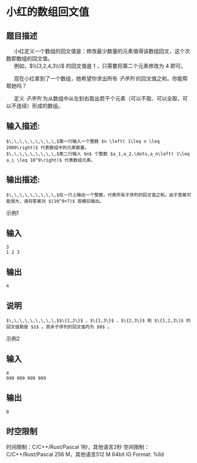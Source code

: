 # 小红的数组回文值

## 题目描述

$\,\,\,\,\,\,\,\,\,$小红定义一个数组的回文值是：修改最少数量的元素值得该数组回文，这个次数即数组的回文值。  
$\,\,\,\,\,\,\,\,\,$例如，$\\{3,2,4,3\\}$ 的回文值是 $1$ ，只需要将第二个元素修改为 $4$ 即可。  


$\,\,\,\,\,\,\,\,\,$现在小红拿到了一个数组，她希望你求出所有 _子序列_ 的回文值之和。你能帮帮她吗？ 

  


$\,\,\,\,\,\,\,\,\,$定义 _子序列_ 为从数组中从左到右取出若干个元素（可以不取、可以全取、可以不连续）形成的数组。

## 输入描述:
    
    
    $\,\,\,\,\,\,\,\,\,$第一行输入一个整数 $n \left( 1\leq n \leq 2000\right)$ 代表数组中的元素数量。  
    $\,\,\,\,\,\,\,\,\,$第二行输入 $n$ 个整数 $a_1,a_2,\dots,a_n\left( 1\leq a_i \leq 10^9\right)$ 代表数组元素。  
    

## 输出描述:
    
    
    $\,\,\,\,\,\,\,\,\,$在一行上输出一个整数，代表所有子序列的回文值之和。由于答案可能很大，请将答案对 $(10^9+7)$ 取模后输出。

示例1 

## 输入
    
    
    3
    1 2 3

## 输出
    
    
    4

## 说明
    
    
    $\,\,\,\,\,\,\,\,\,$$\{1,2\}$ 、$\{1,3\}$ 、$\{2,3\}$ 和 $\{1,2,3\}$ 的回文值都是 $1$ 。其余子序列的回文值均为 $0$ 。

示例2 

## 输入
    
    
    4
    999 999 999 999

## 输出
    
    
    0


## 时空限制

时间限制：C/C++/Rust/Pascal 1秒，其他语言2秒
空间限制：C/C++/Rust/Pascal 256 M，其他语言512 M
64bit IO Format: %lld